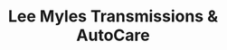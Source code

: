 ---
title: "Lee Myles Transmissions & AutoCare"
url: /mount-pocono/lee-myles-transmissions-und-autocare/
shop: Autowerkstatt
---